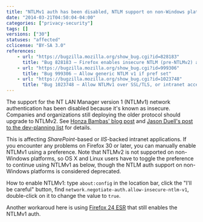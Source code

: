 ```yaml
---
title: "NTLMv1 auth has been disabled, NTLM support on non-Windows platforms is now deprecated"
date: "2014-03-21T04:50:04-04:00"
categories: ["privacy-security"]
tags: []
versions: ["30"]
statuses: "affected"
cclicense: "BY-SA 3.0"
references:
    - url: "https://bugzilla.mozilla.org/show_bug.cgi?id=828183"
      title: "Bug 828183 – Firefox enables insecure NTLM (pre-NTLMv2) authentication"
    - url: "https://bugzilla.mozilla.org/show_bug.cgi?id=999306"
      title: "Bug 999306 – Allow generic NTLM v1 if pref set"
    - url: "https://bugzilla.mozilla.org/show_bug.cgi?id=1023748"
      title: "Bug 1023748 – Allow NTLMv1 over SSL/TLS, or intranet access is broken on Firefox 30 for non-Windows platforms"
---
```

The support for the NT LAN Manager version 1 (NTLMv1) network authentication has been disabled because it's known as insecure. Companies and organizations still deploying the older protocol should upgrade to NTLMv2. See [Honza Bambas' blog post](http://www.janbambas.cz/ntlm-v1-and-firefox/) and [Jason Duell's post to the dev-planning list](https://groups.google.com/d/topic/mozilla.dev.planning/JbrpDmqDLXI) for details.

This is affecting *SharePoint*-based or *IIS*-backed intranet applications. If you encounter any problems on Firefox 30 or later, you can manually enable NTLMv1 using a preference. Note that NTLMv2 is not supported on non-Windows platforms, so OS X and Linux users have to toggle the preference to continue using NTLMv1 as below, though the NTLM auth support on non-Windows platforms is considered deprecated.

How to enable NTLMv1: type `about:config` in the location bar, click the "I'll be careful" button, find `network.negotiate-auth.allow-insecure-ntlm-v1`, double-click on it to change the value to `true`.

Another workaroud here is using [Firefox 24 <abbr title="Extended Support Release">ESR</abbr>](https://www.mozilla.org/en-US/firefox/organizations/) that still enables the NTLMv1 auth.
